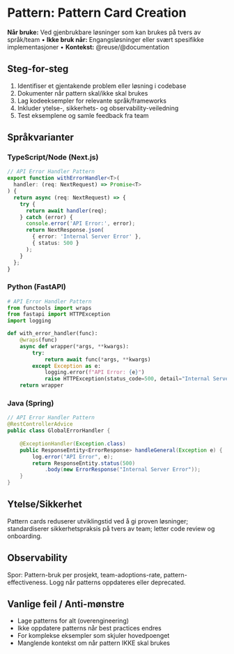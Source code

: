 # Pattern: Pattern Card Creation
**Når bruke:** Ved gjenbrukbare løsninger som kan brukes på tvers av språk/team  •  **Ikke bruk når:** Engangsløsninger eller svært spesifikke implementasjoner  •  **Kontekst:** @reuse/@documentation

## Steg-for-steg
1) Identifiser et gjentakende problem eller løsning i codebase
2) Dokumenter når pattern skal/ikke skal brukes
3) Lag kodeeksempler for relevante språk/frameworks
4) Inkluder ytelse-, sikkerhets- og observability-veiledning
5) Test eksemplene og samle feedback fra team

## Språkvarianter
### TypeScript/Node (Next.js)
```ts
// API Error Handler Pattern
export function withErrorHandler<T>(
  handler: (req: NextRequest) => Promise<T>
) {
  return async (req: NextRequest) => {
    try {
      return await handler(req);
    } catch (error) {
      console.error('API Error:', error);
      return NextResponse.json(
        { error: 'Internal Server Error' },
        { status: 500 }
      );
    }
  };
}
```

### Python (FastAPI)
```py
# API Error Handler Pattern
from functools import wraps
from fastapi import HTTPException
import logging

def with_error_handler(func):
    @wraps(func)
    async def wrapper(*args, **kwargs):
        try:
            return await func(*args, **kwargs)
        except Exception as e:
            logging.error(f"API Error: {e}")
            raise HTTPException(status_code=500, detail="Internal Server Error")
    return wrapper
```

### Java (Spring)
```java
// API Error Handler Pattern
@RestControllerAdvice
public class GlobalErrorHandler {
    
    @ExceptionHandler(Exception.class)
    public ResponseEntity<ErrorResponse> handleGeneral(Exception e) {
        log.error("API Error", e);
        return ResponseEntity.status(500)
            .body(new ErrorResponse("Internal Server Error"));
    }
}
```

## Ytelse/Sikkerhet
Pattern cards reduserer utviklingstid ved å gi proven løsninger; standardiserer sikkerhetspraksis på tvers av team; letter code review og onboarding.

## Observability
Spor: Pattern-bruk per prosjekt, team-adoptions-rate, pattern-effectiveness. Logg når patterns oppdateres eller deprecated.

## Vanlige feil / Anti-mønstre
- Lage patterns for alt (overengineering)
- Ikke oppdatere patterns når best practices endres
- For komplekse eksempler som skjuler hovedpoenget
- Manglende kontekst om når pattern IKKE skal brukes
